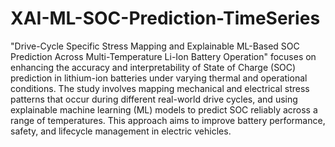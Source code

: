 # XAI-ML-SOC-Prediction-TimeSeries

"Drive-Cycle Specific Stress Mapping and Explainable ML-Based SOC Prediction Across Multi-Temperature Li-Ion Battery Operation" focuses on enhancing the accuracy and interpretability of State of Charge (SOC) prediction in lithium-ion batteries under varying thermal and operational conditions. The study involves mapping mechanical and electrical stress patterns that occur during different real-world drive cycles, and using explainable machine learning (ML) models to predict SOC reliably across a range of temperatures. This approach aims to improve battery performance, safety, and lifecycle management in electric vehicles.